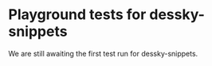# Playground tests for dessky-snippets
We are still awaiting the first test run for dessky-snippets.
